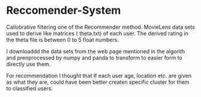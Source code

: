 # Reccomender-System

Callobrative filtering one of the Recommender method. MovieLens data sets used to derive like matrices ( theta.txt) of each user. The derived rating in the theta file is between 0 to 5 float numbers.

I downloaddd the data sets from the web page mentioned in the algorith and prenprocessed by numpy and panda to transform to easier form to directly use them. 

For recommendation I thought that If each user age, location etc. are given as what they are, could have been better createn specific cluster for them to classified users. 
